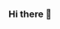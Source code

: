 ### Hi there 👋

<!--
**CharelsWang/CharelsWang** is a ✨ _special_ ✨ repository because its `README.md` (this file) appears on your GitHub profile.

Here are some ideas to get you started:

- 🔭 I’m currently studying in the University of Sydney
- 🌱 I’m currently learning a lot
-->
